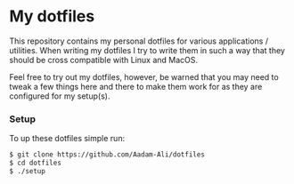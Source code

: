 # My dotfiles

This repository contains my personal dotfiles for various applications /
utilities. When writing my dotfiles I try to write them in such a way
that they should be cross compatible with Linux and MacOS.

Feel free to try out my dotfiles, however, be warned that you may need
to tweak a few things here and there to make them work for as they are
configured for my setup(s).

### Setup

To up these dotfiles simple run:
```bash
$ git clone https://github.com/Aadam-Ali/dotfiles
$ cd dotfiles
$ ./setup 
```

